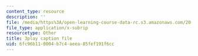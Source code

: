 ```yaml
---
content_type: resource
description: ''
file: /media/https%3A/open-learning-course-data-rc.s3.amazonaws.com/20-219-becoming-the-next-bill-nye-writing-and-hosting-the-educational-show-january-iap-2015/6fc96b110004b7c4aeea85fef191f6cc_3ha4ROyWr9Q.srt
file_type: application/x-subrip
resourcetype: Other
title: 3play caption file
uid: 6fc96b11-0004-b7c4-aeea-85fef191f6cc
---
```

